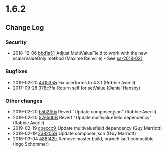 # 1.6.2

<!--- Changes below this line will be automatically regenerated -->

## Change Log

### Security

 * 2018-12-06 [bbd1a51](https://github.com/silverstripe-australia/silverstripe-multivaluefield/commit/bbd1a5194e61a77f149254124076313a629cf6c9) Adjust MultiValueField to work with the new scalarValueOnly method (Maxime Rainville) - See [ss-2018-021](https://www.silverstripe.org/download/security-releases/ss-2018-021)

### Bugfixes

 * 2019-02-20 [4d15355](https://github.com/silverstripe/cwp-recipe-basic/commit/4d15355a41b36819a85c311bd49b45346e8d67ce) Fix userforms to 4.3.1 (Robbie Averill)
 * 2017-09-28 [378c7fa](https://github.com/silverstripe-australia/silverstripe-multivaluefield/commit/378c7fa70461cbb36cb5bba664695dbb28f4286d) Return self for setValue (Daniel Hensby)

### Other changes

 * 2019-02-20 [b5b2f5b](https://github.com/silverstripe/cwp-recipe-basic/commit/b5b2f5b8c8e43e144175746487be7541f98dde51) Revert "Update composer.json" (Robbie Averill)
 * 2019-02-20 [52e50b8](https://github.com/silverstripe/cwp-recipe-basic/commit/52e50b81c86d2ee53250f7f9d8e053be554b2d58) Revert "Update multivaluefield dependency" (Robbie Averill)
 * 2019-02-19 [cbeccc9](https://github.com/silverstripe/cwp-recipe-basic/commit/cbeccc9cdf9d627a637551c07c36bbf8a2e8e966) Update multivaluefield dependency (Guy Marriott)
 * 2019-02-19 [2382059](https://github.com/silverstripe/cwp-recipe-basic/commit/23820598e8cd25b0881c4eef8a2e1581cf1326f0) Update composer.json (Guy Marriott)
 * 2016-03-04 [488f42b](https://github.com/silverstripe-australia/silverstripe-multivaluefield/commit/488f42b53dce002abfc5a39a53c66880e5e77a8d) Remove master build, branch isn't compatible (Ingo Schommer)

